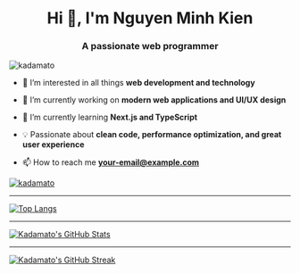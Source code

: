 <!---
kadamato/kadamato is a ✨ special ✨ repository because its `README.md` (this file) appears on your GitHub profile.
You can click the Preview link to take a look at your changes.
--->

<h1 align="center">Hi 👋, I'm Nguyen Minh Kien</h1>
<h3 align="center">A passionate web programmer</h3>

<p align="left"> <img src="https://komarev.com/ghpvc/?username=kadamato&label=Profile%20views&color=ff007e&style=flat" alt="kadamato" /> </p>

- 👀 I’m interested in all things **web development and technology**

- 🔭 I’m currently working on **modern web applications and UI/UX design**

- 🌱 I’m currently learning **Next.js and TypeScript**

- 💡 Passionate about **clean code, performance optimization, and great user experience**

- 📫 How to reach me **your-email@example.com**


<p align="left"> <a href="https://github.com/ryo-ma/github-profile-trophy"><img src="https://github-profile-trophy.vercel.app/?username=kadamato&theme=monokai&no-bg=true&no-frame=true" alt="kadamato" /></a> </p>

---
[![Top Langs](https://github-readme-stats.vercel.app/api/top-langs/?username=kadamato&hide_border=true&theme=radical&border_radius=5px&locale=en)](https://github.com/anuraghazra/github-readme-stats)

---
[![Kadamato's GitHub Stats](https://github-readme-stats.vercel.app/api?username=kadamato&show_icons=true&hide_border=true&theme=radical&border_radius=5px&locale=en&count_private=true)](https://github.com/anuraghazra/github-readme-stats)

---
[![Kadamato's GitHub Streak](https://github-readme-streak-stats.herokuapp.com/?user=kadamato&theme=radical&hide_border=true)](https://github.com/DenverCoder1/github-readme-streak-stats)


